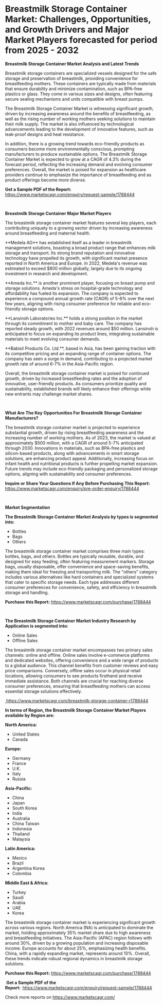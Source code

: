 <p><h1>Breastmilk Storage Container Market: Challenges, Opportunities, and Growth Drivers and Major Market Players forecasted for period from 2025 - 2032</h1></p><p><strong>Breastmilk Storage Container Market Analysis and Latest Trends</strong></p>
<p><p>Breastmilk storage containers are specialized vessels designed for the safe storage and preservation of breastmilk, providing convenience for breastfeeding mothers. These containers are typically made from materials that ensure durability and minimize contamination, such as BPA-free plastics or glass. They come in various sizes and designs, often featuring secure sealing mechanisms and units compatible with breast pumps.</p><p>The Breastmilk Storage Container Market is witnessing significant growth, driven by increasing awareness around the benefits of breastfeeding, as well as the rising number of working mothers seeking solutions to maintain their milk supply. The market is also influenced by technological advancements leading to the development of innovative features, such as leak-proof designs and heat resistance.</p><p>In addition, there is a growing trend towards eco-friendly products as consumers become more environmentally conscious, prompting manufacturers to produce sustainable options. The Breastmilk Storage Container Market is expected to grow at a CAGR of 4.3% during the forecast period, reflecting the increasing demand and evolving consumer preferences. Overall, the market is poised for expansion as healthcare providers continue to emphasize the importance of breastfeeding and as product offerings become more diverse.</p></p>
<p><strong>Get a Sample PDF of the Report:&nbsp;</strong> <a href="https://www.marketscagr.com/enquiry/request-sample/1788444?utm_campaign=2319&utm_medium=2&utm_source=Github&utm_content=ia&utm_term=08022025&utm_id=breastmilk-storage-container">https://www.marketscagr.com/enquiry/request-sample/1788444</a></p>
<p>&nbsp;</p>
<p><strong>Breastmilk Storage Container Major Market Players</strong></p>
<p><p>The breastmilk storage container market features several key players, each contributing uniquely to a growing sector driven by increasing awareness around breastfeeding and maternal health.</p><p>**Medela AG** has established itself as a leader in breastmilk management solutions, boasting a broad product range that enhances milk storage and transport. Its strong brand reputation and innovative technology have propelled its growth, with significant market presence reported in North America and Europe. In 2022, Medela's revenue was estimated to exceed $800 million globally, largely due to its ongoing investment in research and development.</p><p>**Ameda Inc.** is another prominent player, focusing on breast pump and storage solutions. Ameda's stress on hospital-grade technology and affordability has fueled its expansion. The company is expected to experience a compound annual growth rate (CAGR) of 5-6% over the next few years, aligning with rising consumer preference for reliable and eco-friendly storage options.</p><p>**Lansinoh Laboratories Inc.** holds a strong position in the market through its commitment to mother and baby care. The company has reported steady growth, with 2022 revenues around $50 million. Lansinoh is anticipated to focus on expanding its product lines, integrating sustainable materials to meet evolving consumer demands.</p><p>**Babisil Products Co. Ltd.**, based in Asia, has been gaining traction with its competitive pricing and an expanding range of container options. The company has seen a surge in demand, contributing to a projected market growth rate of around 6-7% in the Asia-Pacific region.</p><p>Overall, the breastmilk storage container market is poised for continued growth, driven by increased breastfeeding rates and the adoption of innovative, user-friendly products. As consumers prioritize quality and sustainability, established brands will likely enhance their offerings while new entrants may challenge market shares.</p></p>
<p>&nbsp;</p>
<p><strong>What Are The Key Opportunities For Breastmilk Storage Container Manufacturers?</strong></p>
<p><p>The breastmilk storage container market is projected to experience substantial growth, driven by rising breastfeeding awareness and the increasing number of working mothers. As of 2023, the market is valued at approximately $500 million, with a CAGR of around 5-7% anticipated through 2030. Innovations in materials, such as BPA-free plastics and silicon-based products, along with advancements in smart storage solutions, are enhancing product appeal. Additionally, increasing focus on infant health and nutritional products is further propelling market expansion. Future trends may include eco-friendly packaging and personalized storage options, aligning with sustainability and consumer preferences.</p></p>
<p><strong>Inquire or Share Your Questions If Any Before Purchasing This Report:</strong> <a href="https://www.marketscagr.com/enquiry/pre-order-enquiry/1788444?utm_campaign=2319&utm_medium=2&utm_source=Github&utm_content=ia&utm_term=08022025&utm_id=breastmilk-storage-container">https://www.marketscagr.com/enquiry/pre-order-enquiry/1788444</a></p>
<p>&nbsp;</p>
<p><strong>Market Segmentation</strong></p>
<p><strong>The Breastmilk Storage Container Market Analysis by types is segmented into:</strong></p>
<p><ul><li>Bottles</li><li>Bags</li><li>Others</li></ul></p>
<p><p>The breastmilk storage container market comprises three main types: bottles, bags, and others. Bottles are typically reusable, durable, and designed for easy feeding, often featuring measurement markers. Storage bags, usually disposable, offer convenience and space-saving benefits, making them ideal for freezing and transporting milk. The "others" category includes various alternatives like hard containers and specialized systems that cater to specific storage needs. Each type addresses different consumer preferences for convenience, safety, and efficiency in breastmilk storage and handling.</p></p>
<p><strong>Purchase this Report:&nbsp;</strong><a href="https://www.marketscagr.com/purchase/1788444?utm_campaign=2319&utm_medium=2&utm_source=Github&utm_content=ia&utm_term=08022025&utm_id=breastmilk-storage-container">https://www.marketscagr.com/purchase/1788444</a></p>
<p>&nbsp;</p>
<p><strong>The Breastmilk Storage Container Market Industry Research by Application is segmented into:</strong></p>
<p><ul><li>Online Sales</li><li>Offline Sales</li></ul></p>
<p><p>The breastmilk storage container market encompasses two primary sales channels: online and offline. Online sales involve e-commerce platforms and dedicated websites, offering convenience and a wide range of products to a global audience. This channel benefits from customer reviews and easy price comparisons. Conversely, offline sales occur in physical retail locations, allowing consumers to see products firsthand and receive immediate assistance. Both channels are crucial for reaching diverse consumer preferences, ensuring that breastfeeding mothers can access essential storage solutions effectively.</p></p>
<p><a href="https://www.marketscagr.com/breastmilk-storage-container-r1788444?utm_campaign=2319&utm_medium=2&utm_source=Github&utm_content=ia&utm_term=08022025&utm_id=breastmilk-storage-container">&nbsp;https://www.marketscagr.com/breastmilk-storage-container-r1788444</a></p>
<p><strong>In terms of Region, the Breastmilk Storage Container Market Players available by Region are:</strong></p>
<p>
    <p> <strong> North America: </strong>
        <ul>
            <li>United States</li>
            <li>Canada</li>
        </ul>
        </p> 
    <p> <strong> Europe: </strong>
        <ul>
            <li>Germany</li>
            <li>France</li>
            <li>U.K.</li>
            <li>Italy</li>
            <li>Russia</li>
        </ul>
        </p> 
    <p> <strong> Asia-Pacific: </strong>
        <ul>
            <li>China</li>
            <li>Japan</li>
            <li>South Korea</li>
            <li>India</li>
            <li>Australia</li>
            <li>China Taiwan</li>
            <li>Indonesia</li>
            <li>Thailand</li>
            <li>Malaysia</li>
        </ul>
        </p> 
    <p> <strong> Latin America: </strong>
        <ul>
            <li>Mexico</li>
            <li>Brazil</li>
            <li>Argentina Korea</li>
            <li>Colombia</li>
        </ul>
        </p> 
    <p> <strong> Middle East & Africa: </strong>
        <ul>
            <li>Turkey</li>
            <li>Saudi</li>
            <li>Arabia</li>
            <li>UAE</li>
            <li>Korea</li>
        </ul>
    </p>
    </p>
<p><p>The breastmilk storage container market is experiencing significant growth across various regions. North America (NA) is anticipated to dominate the market, holding approximately 35% market share due to high awareness and breastfeeding initiatives. The Asia-Pacific (APAC) region follows with around 30%, driven by a growing population and increasing disposable income. Europe accounts for about 25%, emphasizing health benefits. China, with a rapidly expanding market, represents around 10%. Overall, these trends indicate robust regional dynamics in breastmilk storage solutions.</p></p>
<p><strong>Purchase this Report: </strong><a href="https://www.marketscagr.com/purchase/1788444?utm_campaign=2319&utm_medium=2&utm_source=Github&utm_content=ia&utm_term=08022025&utm_id=breastmilk-storage-container">https://www.marketscagr.com/purchase/1788444</a></p>
<p>&nbsp;<strong>Get a Sample PDF of the Report:&nbsp;&nbsp;</strong><a href="https://www.marketscagr.com/enquiry/request-sample/1788444?utm_campaign=2319&utm_medium=2&utm_source=Github&utm_content=ia&utm_term=08022025&utm_id=breastmilk-storage-container">https://www.marketscagr.com/enquiry/request-sample/1788444</a></p>
<p><strong></strong></p>
<p>Check more reports on <a href="https://www.marketscagr.com/?utm_campaign=2319&utm_medium=2&utm_source=Github&utm_content=ia&utm_term=08022025&utm_id=breastmilk-storage-container">https://www.marketscagr.com/</a></p>